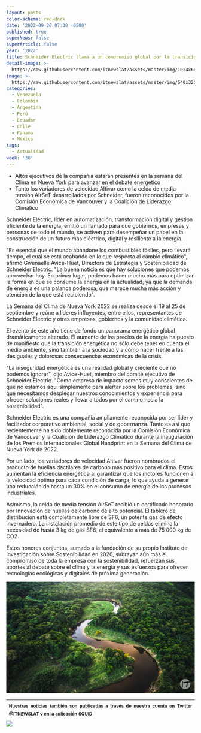 ```yaml
---
layout: posts
color-schema: red-dark
date: '2022-09-26 07:38 -0500'
published: true
superNews: false
superArticle: false
year: '2022'
title: Schneider Electric llama a un compromiso global por la transición energética
detail-image: >-
  https://raw.githubusercontent.com/itnewslat/assets/master/img/1024x680/rio-en-selva-g.jpg
image: >-
  https://raw.githubusercontent.com/itnewslat/assets/master/img/540x320//rio-en-selva-p.jpg
categories:
  - Venezuela
  - Colombia
  - Argentina
  - Perú
  - Ecuador
  - Chile
  - Panama
  - Mexico
tags:
  - Actualidad
week: '38'
---
```

- Altos ejecutivos de la compañía estarán presentes en la semana del Clima en Nueva York para avanzar en el debate energético
- Tanto los variadores de velocidad Altivar como la celda de media tensión AirSeT desarrollados por Schneider, fueron reconocidos por la Comisión Económica de Vancouver y la Coalición de Liderazgo Climático

Schneider Electric, líder en automatización, transformación digital y gestión eficiente de la energía, emitió un llamado para que gobiernos, empresas y personas de todo el mundo, se activen para desempeñar un papel en la construcción de un futuro más eléctrico, digital y resiliente a la energía.

"Es esencial que el mundo abandone los combustibles fósiles, pero llevará tiempo, el cual se está acabando en lo que respecta al cambio climático", afirmó Gwenaelle Avice-Huet, Directora de Estrategia y Sostenibilidad de Schneider Electric. "La buena noticia es que hay soluciones que podemos aprovechar hoy. En primer lugar, podemos hacer mucho más para optimizar la forma en que se consume la energía en la actualidad, ya que la demanda de energía es una palanca poderosa, que merece mucha más acción y atención de la que está recibiendo".

La Semana del Clima de Nueva York 2022 se realiza desde el 19 al 25 de septiembre y reúne a líderes influyentes, entre ellos, representantes de Schneider Electric y otras empresas, gobiernos y la comunidad climática.

El evento de este año tiene de fondo un panorama energético global dramáticamente alterado. El aumento de los precios de la energía ha puesto de manifiesto que la transición energética no sólo debe tener en cuenta el medio ambiente, sino también a la sociedad y a cómo hacer frente a las desiguales y dolorosas consecuencias económicas de la crisis.

"La inseguridad energética es una realidad global y creciente que no podemos ignorar", dijo Avice-Huet, miembro del comité ejecutivo de Schneider Electric. "Como empresa de impacto somos muy conscientes de que no estamos aquí simplemente para alertar sobre los problemas, sino que necesitamos desplegar nuestros conocimientos y experiencia para ofrecer soluciones reales y llevar a todos por el camino hacia la sostenibilidad".

Schneider Electric es una compañía ampliamente reconocida por ser líder y facilitador corporativo ambiental, social y de gobernanza. Tanto es así que recientemente ha sido doblemente reconocida por la Comisión Económica de Vancouver y la Coalición de Liderazgo Climático durante la inauguración de los Premios Internacionales Global Handprint en la Semana del Clima de Nueva York de 2022.

Por un lado, los variadores de velocidad Altivar fueron nombrados el producto de huellas dactilares de carbono más positivo para el clima. Estos aumentan la eficiencia energética al garantizar que los motores funcionen a la velocidad óptima para cada condición de carga, lo que ayuda a generar una reducción de hasta un 30% en el consumo de energía de los procesos industriales.

Asimismo, la celda de media tensión AirSeT recibió un certificado honorario por Innovación de huellas de carbono de alto potencial. El tablero de distribución está completamente libre de SF6, un potente gas de efecto invernadero. La instalación promedio de este tipo de celdas elimina la necesidad de hasta 3 kg de gas SF6, el equivalente a más de 75 000 kg de CO2.

Estos honores conjuntos, sumado a la fundación de su propio Instituto de Investigación sobre Sostenibilidad en 2020, subrayan aún más el compromiso de toda la empresa con la sostenibilidad, refuerzan sus aportes al debate sobre el clima y la energía y sus esfuerzos para ofrecer tecnologías ecológicas y digitales de próxima generación.


![](https://raw.githubusercontent.com/itnewslat/assets/master/img/540x320//rio-en-selva-p.jpg)

<table style="height: 42px;" width="569">
<tbody>
<tr>
<td style="text-align: justify;"><sub><strong>Nuestras noticias también son publicadas a través de nuestra cuenta en Twitter <a href="https://twitter.com/itnewslat?lang=es">@ITNEWSLAT</a> y en la aplicación <a href="https://squidapp.co/en/">SQUID</a></strong></sub></td>
</tr>
</tbody>
</table>

<img src="https://tracker.metricool.com/c3po.jpg?hash=56f88a41e39ab42c063cc51676587a04"/>


